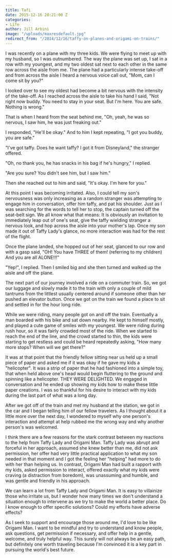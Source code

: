```yaml
---
title: Tafi
date: 2015-12-16 20:21:00 Z
categories:
- Life
author: Jill Arbini
image: "/uploads/maxresdefault.jpg"
redirect_from: "/2014/12/16/taffy-on-planes-and-origami-on-trains/"
---
```


I was recently on a plane with my three kids. We were flying to meet up with my husband, so I was outnumbered. The way the plane was set up, I sat in a row with my youngest, and my two oldest sat next to each other in the same row across the aisle from me. The plane had a particularly intense take-off and from across the aisle I heard a nervous voice call out, "Mom, can I come sit by you?"

I looked over to see my oldest had become a bit nervous with the intensity of the take-off. As I reached across the aisle to take his hand I said, "Not right now buddy. You need to stay in your seat. But I'm here. You are safe. Nothing is wrong."

That is when I heard from the seat behind me, "Oh, yeah, he was so nervous, I saw him, he was just freaking out."

I responded, "He'll be okay."  And to him I kept repeating, "I got you buddy, you are safe."

"I've got taffy. Does he want taffy?  I got it from Disneyland," the stranger offered.

"Oh, no thank you, he has snacks in his bag if he's hungry," I replied.

"Are you sure? You didn't see him, but I saw him."

Then she reached out to him and said, "It's okay. I'm here for you."

At this point I was becoming irritated. Also, I could tell my son's nervousness was only increasing as a random stranger was attempting to engage him in conversation, offer him taffy, and pat his shoulder. Just as I was searching for the words to tell her to stop, the captain turned off the seat-belt sign. We all know what that means:  It is obviously an invitation to immediately leap out of one's seat, give the taffy wielding stranger a nervous look, and hop across the aisle into your mother's lap. Once my son made it out of Taffy Lady's glance, no more interaction was had for the rest of the flight.

Once the plane landed, she hopped out of her seat, glanced to our row and with a gasp said, "OH! You have THREE of them! (referring to my children) And you are all ALONE!!!"

"Yep!", I replied. Then I smiled big and she then turned and walked up the aisle and off the plane.

The next part of our journey involved a ride on a commuter train. So, we got our luggage and slowly made it to the train with only a couple of mild tantrums from the littlest usually centered around if someone other than her pushed an elevator button. Once we got on the train we found a place to sit and settled in for the hour long ride.

While we were riding, many people got on and off the train. Eventually a man boarded with his bike and sat down nearby. He kept to himself mostly, and played a cute game of smiles with my youngest. We were riding during rush hour, so it was fairly crowded most of the ride. When we started to reach the end of the line, and the crowd started to thin, the kids were starting to get restless and could be heard repeatedly asking, "How many more stops? When will we get there?"

It was at that point that the friendly fellow sitting near us held up a small piece of paper and asked me if it was okay if he gave my kids a "helicopter". It was a strip of paper that he had fashioned into a simple toy, that when held above one's head would begin fluttering to the ground and spinning like a helicopter. THEY WERE DELIGHTED. We engaged in conversation and he ended up showing my kids how to make these little paper creations. I was so thankful for his desire to interact with my kids during the last part of what was a long day.

After we got off of the train and met my husband at the station, we got in the car and I began telling him of our fellow travelers. As I thought about it a little more over the next day, I wondered to myself why one person's interaction and attempt at help rubbed me the wrong way and why another person's was welcomed.

I think there are a few reasons for the stark contrast between my reactions to the help from Taffy Lady and Origami Man. Taffy Lady was abrupt and forceful in her approach, assumed she knew better than me, did not ask permission, her offer had very little practical application to what my son needed in that moment and I got the feeling her "helping" had more to do with her than helping us. In contrast, Origami Man had built a rapport with my kids, asked permission to interact, offered exactly what my kids were craving (a distraction from boredom), was unassuming and humble, and was gentle and friendly in his approach.

We can learn a lot from Taffy Lady and Origami Man. It is easy to villainize those who irritate us, but I wonder how many times we don't understand a situation enough to intervene as we try to make the world a better place. Do I know enough to offer specific solutions? Could my efforts have adverse effects?

<!-- more --> 

As I seek to support and encourage those around me, I'd love to be like Origami Man. I want to be mindful and try to understand and know people, ask questions, get permission if necessary, and offer help in a gentle, welcome, and truly helpful way. This surely will not always be an easy path, but definitely one worth traveling because I'm convinced it is a key part in pursuing the world's best future.